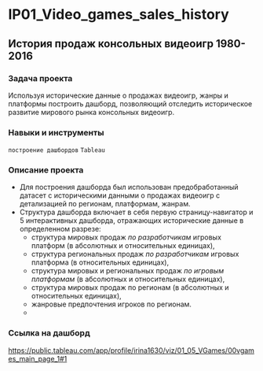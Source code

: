 # IP01_Video_games_sales_history

## История продаж консольных видеоигр 1980-2016

### Задача проекта

Используя исторические данные о продажах видеоигр, жанры и платформы построить дашборд, позволяющий отследить историческое развитие мирового рынка консольных видеоигр.

### Навыки и инструменты

`построение дашбордов` `Tableau`

### Описание проекта

- Для построения дашборда был использован предобработанный датасет с историческими данными о продажах видеоигр с детализацией по регионам, платформам, жанрам.
- Структура дашборда включает в себя первую страницу-навигатор и 5 интерактивных дашборда, отражающих исторические данные в определенном разрезе:
  - структура мировых продаж *по разработчикам* игровых платформ (в абсолютных и относительных единицах),
  - структура региональных продаж *по разработчикам* игровых платформа (в относительных единицах),
  - структура мировых и региональных продаж *по игровым платформам* (в абсолютных и относительных единицах),
  - структура мировых продаж по регионам (в абсолютных и относительных единицах),
  - жанровые предпочтения игроков по регионам.  
  - 
### Ссылка на дашборд

https://public.tableau.com/app/profile/irina1630/viz/01_05_VGames/00vgames_main_page_1#1
